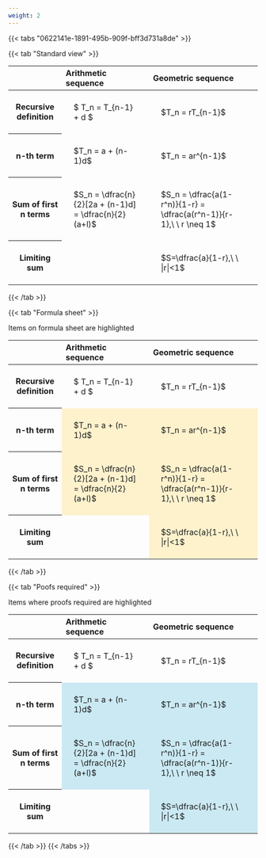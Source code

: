```yaml
---
weight: 2
---
```


{{< tabs "0622141e-1891-495b-909f-bff3d731a8de" >}}

{{< tab "Standard view" >}}

<style type="text/css">
#T_ef250 th.col_heading {
  text-align: left;
  font-size: 1em;
}
#T_ef250 td {
  text-align: left;
  font-size: 1em;
  padding: 1.5em;
}
</style>
<table id="T_ef250">
  <thead>
    <tr>
      <th class="blank level0" >&nbsp;</th>
      <th id="T_ef250_level0_col0" class="col_heading level0 col0" >Arithmetic sequence</th>
      <th id="T_ef250_level0_col1" class="col_heading level0 col1" >Geometric sequence</th>
    </tr>
  </thead>
  <tbody>
    <tr>
      <th id="T_ef250_level0_row0" class="row_heading level0 row0" >Recursive definition</th>
      <td id="T_ef250_row0_col0" class="data row0 col0" >$ T_n = T_{n-1} + d $</td>
      <td id="T_ef250_row0_col1" class="data row0 col1" >$T_n = rT_{n-1}$</td>
    </tr>
    <tr>
      <th id="T_ef250_level0_row1" class="row_heading level0 row1" >n-th term</th>
      <td id="T_ef250_row1_col0" class="data row1 col0" >$T_n = a + (n-1)d$</td>
      <td id="T_ef250_row1_col1" class="data row1 col1" >$T_n = ar^{n-1}$</td>
    </tr>
    <tr>
      <th id="T_ef250_level0_row2" class="row_heading level0 row2" >Sum of first n terms</th>
      <td id="T_ef250_row2_col0" class="data row2 col0" >$S_n = \dfrac{n}{2}[2a + (n-1)d] = \dfrac{n}{2}(a+l)$</td>
      <td id="T_ef250_row2_col1" class="data row2 col1" >$S_n = \dfrac{a(1-r^n)}{1-r} = \dfrac{a(r^n-1)}{r-1},\ \  r \neq 1$</td>
    </tr>
    <tr>
      <th id="T_ef250_level0_row3" class="row_heading level0 row3" >Limiting sum</th>
      <td id="T_ef250_row3_col0" class="data row3 col0" ></td>
      <td id="T_ef250_row3_col1" class="data row3 col1" >$S=\dfrac{a}{1-r},\ \ |r|<1$</td>
    </tr>
  </tbody>
</table>
{{< /tab >}}

{{< tab "Formula sheet" >}}

Items on formula sheet are highlighted 
<br>
<style type="text/css">
#T_5ce9b th.col_heading {
  text-align: left;
  font-size: 1em;
}
#T_5ce9b td {
  text-align: left;
  font-size: 1em;
  padding: 1.5em;
}
#T_5ce9b_row0_col0, #T_5ce9b_row0_col1, #T_5ce9b_row3_col0 {
  background-color: rgba(0,0,0,0);
}
#T_5ce9b_row1_col0, #T_5ce9b_row1_col1, #T_5ce9b_row2_col0, #T_5ce9b_row2_col1, #T_5ce9b_row3_col1 {
  background-color: rgba(255,194,10, 0.2);
}
</style>
<table id="T_5ce9b">
  <thead>
    <tr>
      <th class="blank level0" >&nbsp;</th>
      <th id="T_5ce9b_level0_col0" class="col_heading level0 col0" >Arithmetic sequence</th>
      <th id="T_5ce9b_level0_col1" class="col_heading level0 col1" >Geometric sequence</th>
    </tr>
  </thead>
  <tbody>
    <tr>
      <th id="T_5ce9b_level0_row0" class="row_heading level0 row0" >Recursive definition</th>
      <td id="T_5ce9b_row0_col0" class="data row0 col0" >$ T_n = T_{n-1} + d $</td>
      <td id="T_5ce9b_row0_col1" class="data row0 col1" >$T_n = rT_{n-1}$</td>
    </tr>
    <tr>
      <th id="T_5ce9b_level0_row1" class="row_heading level0 row1" >n-th term</th>
      <td id="T_5ce9b_row1_col0" class="data row1 col0" >$T_n = a + (n-1)d$</td>
      <td id="T_5ce9b_row1_col1" class="data row1 col1" >$T_n = ar^{n-1}$</td>
    </tr>
    <tr>
      <th id="T_5ce9b_level0_row2" class="row_heading level0 row2" >Sum of first n terms</th>
      <td id="T_5ce9b_row2_col0" class="data row2 col0" >$S_n = \dfrac{n}{2}[2a + (n-1)d] = \dfrac{n}{2}(a+l)$</td>
      <td id="T_5ce9b_row2_col1" class="data row2 col1" >$S_n = \dfrac{a(1-r^n)}{1-r} = \dfrac{a(r^n-1)}{r-1},\ \  r \neq 1$</td>
    </tr>
    <tr>
      <th id="T_5ce9b_level0_row3" class="row_heading level0 row3" >Limiting sum</th>
      <td id="T_5ce9b_row3_col0" class="data row3 col0" ></td>
      <td id="T_5ce9b_row3_col1" class="data row3 col1" >$S=\dfrac{a}{1-r},\ \ |r|<1$</td>
    </tr>
  </tbody>
</table>
{{< /tab >}}

{{< tab "Poofs required" >}}

Items where proofs required are highlighted 
<br>
<style type="text/css">
#T_71b92 th.col_heading {
  text-align: left;
  font-size: 1em;
}
#T_71b92 td {
  text-align: left;
  font-size: 1em;
  padding: 1.5em;
}
#T_71b92_row0_col0, #T_71b92_row0_col1, #T_71b92_row3_col0 {
  background-color: rgba(0,0,0,0);
}
#T_71b92_row1_col0, #T_71b92_row1_col1, #T_71b92_row2_col0, #T_71b92_row2_col1, #T_71b92_row3_col1 {
  background-color: rgba(0,150,200, 0.2);
}
</style>
<table id="T_71b92">
  <thead>
    <tr>
      <th class="blank level0" >&nbsp;</th>
      <th id="T_71b92_level0_col0" class="col_heading level0 col0" >Arithmetic sequence</th>
      <th id="T_71b92_level0_col1" class="col_heading level0 col1" >Geometric sequence</th>
    </tr>
  </thead>
  <tbody>
    <tr>
      <th id="T_71b92_level0_row0" class="row_heading level0 row0" >Recursive definition</th>
      <td id="T_71b92_row0_col0" class="data row0 col0" >$ T_n = T_{n-1} + d $</td>
      <td id="T_71b92_row0_col1" class="data row0 col1" >$T_n = rT_{n-1}$</td>
    </tr>
    <tr>
      <th id="T_71b92_level0_row1" class="row_heading level0 row1" >n-th term</th>
      <td id="T_71b92_row1_col0" class="data row1 col0" >$T_n = a + (n-1)d$</td>
      <td id="T_71b92_row1_col1" class="data row1 col1" >$T_n = ar^{n-1}$</td>
    </tr>
    <tr>
      <th id="T_71b92_level0_row2" class="row_heading level0 row2" >Sum of first n terms</th>
      <td id="T_71b92_row2_col0" class="data row2 col0" >$S_n = \dfrac{n}{2}[2a + (n-1)d] = \dfrac{n}{2}(a+l)$</td>
      <td id="T_71b92_row2_col1" class="data row2 col1" >$S_n = \dfrac{a(1-r^n)}{1-r} = \dfrac{a(r^n-1)}{r-1},\ \  r \neq 1$</td>
    </tr>
    <tr>
      <th id="T_71b92_level0_row3" class="row_heading level0 row3" >Limiting sum</th>
      <td id="T_71b92_row3_col0" class="data row3 col0" ></td>
      <td id="T_71b92_row3_col1" class="data row3 col1" >$S=\dfrac{a}{1-r},\ \ |r|<1$</td>
    </tr>
  </tbody>
</table>
{{< /tab >}}
{{< /tabs >}}